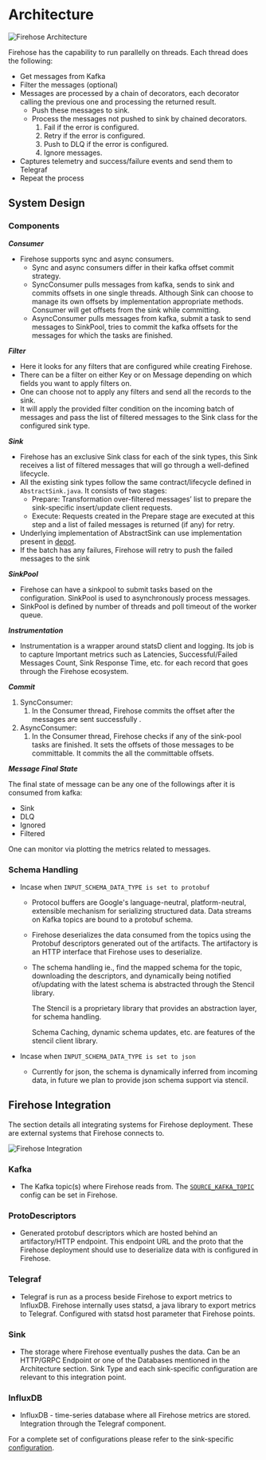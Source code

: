 # Architecture

![Firehose Architecture](/assets/architecture.png)

Firehose has the capability to run parallelly on threads. Each thread does the following:

- Get messages from Kafka
- Filter the messages \(optional\)
- Messages are processed by a chain of decorators, each decorator calling the previous one and processing the returned result.
  - Push these messages to sink.
  - Process the messages not pushed to sink by chained decorators.
    1. Fail if the error is configured.
    2. Retry if the error is configured.
    3. Push to DLQ if the error is configured.
    4. Ignore messages.
- Captures telemetry and success/failure events and send them to Telegraf
- Repeat the process

## System Design

### Components

_**Consumer**_

- Firehose supports sync and async consumers.
  - Sync and async consumers differ in their kafka offset commit strategy.
  - SyncConsumer pulls messages from kafka, sends to sink and commits offsets in one single threads. Although Sink can choose to manage its own offsets by implementation appropriate methods. Consumer will get offsets from the sink while committing.
  - AsyncConsumer pulls messages from kafka, submit a task to send messages to SinkPool, tries to commit the kafka offsets for the messages for which the tasks are finished.

_**Filter**_

- Here it looks for any filters that are configured while creating Firehose.
- There can be a filter on either Key or on Message depending on which fields you want to apply filters on.
- One can choose not to apply any filters and send all the records to the sink.
- It will apply the provided filter condition on the incoming batch of messages and pass the list of filtered messages to the Sink class for the configured sink type.

_**Sink**_

- Firehose has an exclusive Sink class for each of the sink types, this Sink receives a list of filtered messages that will go through a well-defined lifecycle.
- All the existing sink types follow the same contract/lifecycle defined in `AbstractSink.java`. It consists of two stages:
  - Prepare: Transformation over-filtered messages’ list to prepare the sink-specific insert/update client requests.
  - Execute: Requests created in the Prepare stage are executed at this step and a list of failed messages is returned \(if any\) for retry.
- Underlying implementation of AbstractSink can use implementation present in [depot](https://github.com/odpf/depot).
- If the batch has any failures, Firehose will retry to push the failed messages to the sink

_**SinkPool**_

- Firehose can have a sinkpool to submit tasks based on the configuration. SinkPool is used to asynchronously process messages.
- SinkPool is defined by number of threads and poll timeout of the worker queue.

_**Instrumentation**_

- Instrumentation is a wrapper around statsD client and logging. Its job is to capture Important metrics such as Latencies, Successful/Failed Messages Count, Sink Response Time, etc. for each record that goes through the Firehose ecosystem.

_**Commit**_

1. SyncConsumer:
   1. In the Consumer thread, Firehose commits the offset after the messages are sent successfully .
2. AsyncConsumer:
   1. In the Consumer thread, Firehose checks if any of the sink-pool tasks are finished. It sets the offsets of those messages to be committable. It commits the all the committable offsets.

_**Message Final State**_

The final state of message can be any one of the followings after it is consumed from kafka:

- Sink
- DLQ
- Ignored
- Filtered

One can monitor via plotting the metrics related to messages.

### Schema Handling
- Incase when `INPUT_SCHEMA_DATA_TYPE is set to protobuf`
  - Protocol buffers are Google's language-neutral, platform-neutral, extensible mechanism for serializing structured data. Data streams on Kafka topics are bound to a protobuf schema.
  - Firehose deserializes the data consumed from the topics using the Protobuf descriptors generated out of the artifacts. The artifactory is an HTTP interface that Firehose uses to deserialize.
  - The schema handling ie., find the mapped schema for the topic, downloading the descriptors, and dynamically being notified of/updating with the latest schema is abstracted through the Stencil library.

    The Stencil is a proprietary library that provides an abstraction layer, for schema handling.

    Schema Caching, dynamic schema updates, etc. are features of the stencil client library.

- Incase when `INPUT_SCHEMA_DATA_TYPE is set to json`
    - Currently for json, the schema is dynamically inferred from incoming data, in future we plan to provide json schema support via stencil.
 

## Firehose Integration

The section details all integrating systems for Firehose deployment. These are external systems that Firehose connects to.

![Firehose Integration](/assets/integration.png)

### Kafka

- The Kafka topic\(s\) where Firehose reads from. The [`SOURCE_KAFKA_TOPIC`](../advance/generic#source_kafka_topic) config can be set in Firehose.

### ProtoDescriptors

- Generated protobuf descriptors which are hosted behind an artifactory/HTTP endpoint. This endpoint URL and the proto that the Firehose deployment should use to deserialize data with is configured in Firehose.

### Telegraf

- Telegraf is run as a process beside Firehose to export metrics to InfluxDB. Firehose internally uses statsd, a java library to export metrics to Telegraf. Configured with statsd host parameter that Firehose points.

### Sink

- The storage where Firehose eventually pushes the data. Can be an HTTP/GRPC Endpoint or one of the Databases mentioned in the Architecture section. Sink Type and each sink-specific configuration are relevant to this integration point.

### InfluxDB

- InfluxDB - time-series database where all Firehose metrics are stored. Integration through the Telegraf component.

For a complete set of configurations please refer to the sink-specific [configuration](../advance/generic/).
